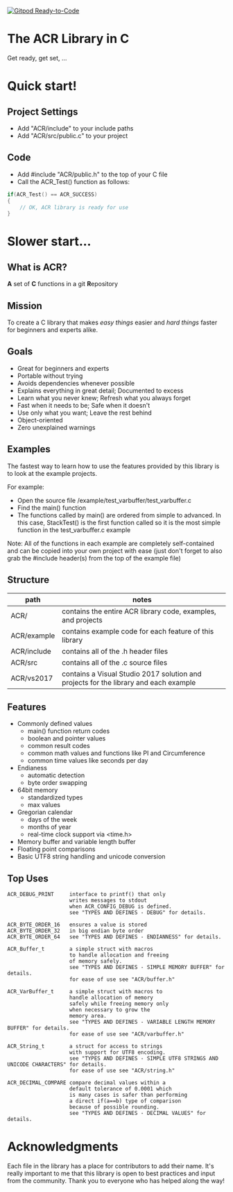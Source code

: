 [![Gitpod Ready-to-Code](https://img.shields.io/badge/Gitpod-Ready--to--Code-blue?logo=gitpod)](https://gitpod.io/#https://github.com/sirspot/ACR) 

# The ACR Library in C

Get ready, get set, ...

# Quick start!

## Project Settings
- Add "ACR/include" to your include paths
- Add "ACR/src/public.c" to your project

## Code
- Add #include "ACR/public.h" to the top of your C file
- Call the ACR_Test() function as follows:

```C
if(ACR_Test() == ACR_SUCCESS)
{
    // OK, ACR library is ready for use
}
```

# Slower start...

## What is ACR?
**A** set of **C** functions in a git **R**epository

## Mission
To create a C library that makes *easy things* easier and
*hard things* faster for beginners and experts alike.

## Goals
- Great for beginners and experts
- Portable without trying
- Avoids dependencies whenever possible
- Explains everything in great detail; Documented to excess
- Learn what you never knew; Refresh what you always forget
- Fast when it needs to be; Safe when it doesn't
- Use only what you want; Leave the rest behind
- Object-oriented
- Zero unexplained warnings

## Examples

The fastest way to learn how to use the features provided
by this library is to look at the example projects.

For example:
- Open the source file /example/test_varbuffer/test_varbuffer.c
- Find the main() function
- The functions called by main() are ordered from
  simple to advanced. In this case, StackTest() is the
  first function called so it is the most simple function 
  in the test_varbuffer.c example

Note: All of the functions in each example are completely 
      self-contained and can be copied into your own project
      with ease (just don't forget to also grab the #include
      header(s) from the top of the example file)

## Structure

| path        | notes                                                                                |
| ----------- | ------------------------------------------------------------------------------------ |
| ACR/        | contains the entire ACR library code, examples, and projects                         |
| ACR/example | contains example code for each feature of this library                               |
| ACR/include | contains all of the .h header files                                                  |
| ACR/src     | contains all of the .c source files                                                  |
| ACR/vs2017  | contains a Visual Studio 2017 solution and projects for the library and each example |

## Features

- Commonly defined values
  - main() function return codes
  - boolean and pointer values
  - common result codes
  - common math values and functions like PI and Circumference
  - common time values like seconds per day
- Endianess
  - automatic detection
  - byte order swapping
- 64bit memory
  - standardized types
  - max values
- Gregorian calendar
  - days of the week
  - months of year
  - real-time clock support via <time.h>
- Memory buffer and variable length buffer
- Floating point comparisons
- Basic UTF8 string handling and unicode conversion

## Top Uses

    ACR_DEBUG_PRINT     interface to printf() that only
                        writes messages to stdout
                        when ACR_CONFIG_DEBUG is defined.
                        see "TYPES AND DEFINES - DEBUG" for details.

    ACR_BYTE_ORDER_16   ensures a value is stored
    ACR_BYTE_ORDER_32   in big endian byte order
    ACR_BYTE_ORDER_64   see "TYPES AND DEFINES - ENDIANNESS" for details.

    ACR_Buffer_t        a simple struct with macros
                        to handle allocation and freeing
                        of memory safely.
                        see "TYPES AND DEFINES - SIMPLE MEMORY BUFFER" for details.
                        for ease of use see "ACR/buffer.h"

    ACR_VarBuffer_t     a simple struct with macros to 
                        handle allocation of memory
                        safely while freeing memory only
                        when necessary to grow the
                        memory area.
                        see "TYPES AND DEFINES - VARIABLE LENGTH MEMORY BUFFER" for details.
                        for ease of use see "ACR/varbuffer.h"

    ACR_String_t        a struct for access to strings
                        with support for UTF8 encoding.
                        see "TYPES AND DEFINES - SIMPLE UTF8 STRINGS AND UNICODE CHARACTERS" for details.
                        for ease of use see "ACR/string.h"

    ACR_DECIMAL_COMPARE compare decimal values within a
                        default tolerance of 0.0001 which
                        is many cases is safer than performing
                        a direct if(a==b) type of comparison
                        because of possible rounding.
                        see "TYPES AND DEFINES - DECIMAL VALUES" for details.

# Acknowledgments

Each file in the library has a place for contributors to
add their name. It's really important to me that this
library is open to best practices and input from the
community. Thank you to everyone who has helped along the way!
